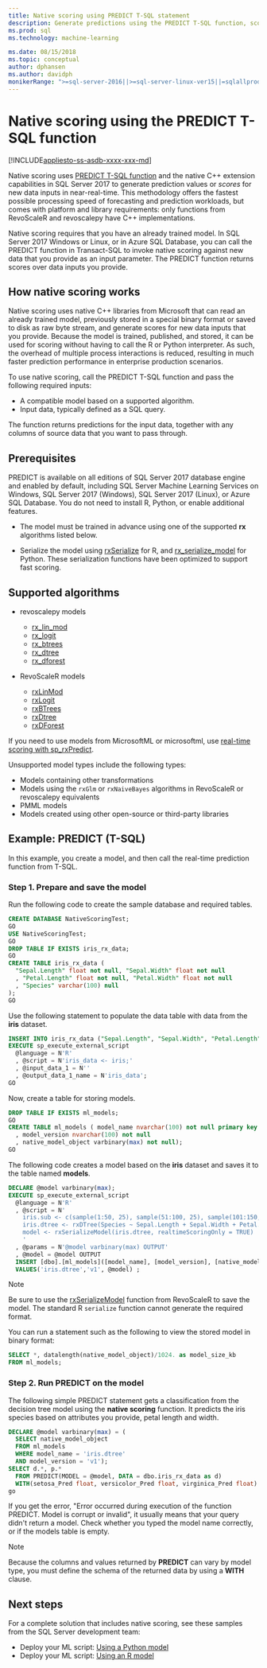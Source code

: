 ```yaml
---
title: Native scoring using PREDICT T-SQL statement
description: Generate predictions using the PREDICT T-SQL function, scoring dta inputs against a pre-trained model written in R or Python on SQL Server.
ms.prod: sql
ms.technology: machine-learning

ms.date: 08/15/2018  
ms.topic: conceptual
author: dphansen
ms.author: davidph
monikerRange: ">=sql-server-2016||>=sql-server-linux-ver15||=sqlallproducts-allversions"
---
```


# Native scoring using the PREDICT T-SQL function
[!INCLUDE[appliesto-ss-asdb-xxxx-xxx-md](../includes/appliesto-ss-asdb-xxxx-xxx-md.md)]

Native scoring uses [PREDICT T-SQL function](https://docs.microsoft.com/sql/t-sql/queries/predict-transact-sql) and the native C++ extension capabilities in SQL Server 2017 to generate prediction values or *scores* for new data inputs in near-real-time. This methodology offers the fastest possible processing speed of forecasting and prediction workloads, but comes with platform and library requirements: only functions from RevoScaleR and revoscalepy have C++ implementations.

Native scoring requires that you have an already trained model. In SQL Server 2017 Windows or Linux, or in Azure SQL Database, you can call the PREDICT function in Transact-SQL to invoke native scoring against new data that you provide as an input parameter. The PREDICT function returns scores over data inputs you provide.

## How native scoring works

Native scoring uses native C++ libraries from Microsoft that can read an already trained model, previously stored in a special binary format or saved to disk as raw byte stream, and generate scores for new data inputs that you provide. Because the model is trained, published, and stored, it can be used for scoring without having to call the R or Python interpreter. As such, the overhead of multiple process interactions is reduced, resulting in much faster prediction performance in enterprise production scenarios.

To use native scoring, call the PREDICT T-SQL function and pass the following required inputs:

+ A compatible model based on a supported algorithm.
+ Input data, typically defined as a SQL query.

The function returns predictions for the input data, together with any columns of source data that you want to pass through.

## Prerequisites

PREDICT is available on all editions of SQL Server 2017 database engine and enabled by default, including SQL Server Machine Learning Services on Windows, SQL Server 2017 (Windows), SQL Server 2017 (Linux), or Azure SQL Database. You do not need to install R, Python, or enable additional features.

+ The model must be trained in advance using one of the supported **rx** algorithms listed below.

+ Serialize the model using [rxSerialize](https://docs.microsoft.com/machine-learning-server/r-reference/revoscaler/rxserializemodel) for R, and [rx_serialize_model](https://docs.microsoft.com/machine-learning-server/python-reference/revoscalepy/rx-serialize-model) for Python. These serialization functions have been optimized to support fast scoring.

<a name="bkmk_native_supported_algos"></a> 

## Supported algorithms

+ revoscalepy models

  + [rx_lin_mod](https://docs.microsoft.com/machine-learning-server/python-reference/revoscalepy/rx-lin-mod)
  + [rx_logit](https://docs.microsoft.com/machine-learning-server/python-reference/revoscalepy/rx-logit) 
  + [rx_btrees](https://docs.microsoft.com/machine-learning-server/python-reference/revoscalepy/rx-btrees) 
  + [rx_dtree](https://docs.microsoft.com/machine-learning-server/python-reference/revoscalepy/rx-dtree) 
  + [rx_dforest](https://docs.microsoft.com/machine-learning-server/python-reference/revoscalepy/rx-dforest) 

+ RevoScaleR models

  + [rxLinMod](https://docs.microsoft.com/r-server/r-reference/revoscaler/rxlinmod)
  + [rxLogit](https://docs.microsoft.com/r-server/r-reference/revoscaler/rxlogit)
  + [rxBTrees](https://docs.microsoft.com/r-server/r-reference/revoscaler/rxbtrees)
  + [rxDtree](https://docs.microsoft.com/r-server/r-reference/revoscaler/rxdtree)
  + [rxDForest](https://docs.microsoft.com/r-server/r-reference/revoscaler/rxdforest)

If you need to use models from MicrosoftML or microsoftml, use [real-time scoring with sp_rxPredict](real-time-scoring.md).

Unsupported model types include the following types:

+ Models containing other transformations
+ Models using the `rxGlm` or `rxNaiveBayes` algorithms in RevoScaleR or revoscalepy equivalents
+ PMML models
+ Models created using other open-source or third-party libraries

## Example: PREDICT (T-SQL)

In this example, you create a model, and then call the real-time prediction function from T-SQL.

### Step 1. Prepare and save the model

Run the following code to create the sample database and required tables.

```sql
CREATE DATABASE NativeScoringTest;
GO
USE NativeScoringTest;
GO
DROP TABLE IF EXISTS iris_rx_data;
GO
CREATE TABLE iris_rx_data (
  "Sepal.Length" float not null, "Sepal.Width" float not null
  , "Petal.Length" float not null, "Petal.Width" float not null
  , "Species" varchar(100) null
);
GO
```

Use the following statement to populate the data table with data from the **iris** dataset.

```sql
INSERT INTO iris_rx_data ("Sepal.Length", "Sepal.Width", "Petal.Length", "Petal.Width" , "Species")
EXECUTE sp_execute_external_script
  @language = N'R'
  , @script = N'iris_data <- iris;'
  , @input_data_1 = N''
  , @output_data_1_name = N'iris_data';
GO
```

Now, create a table for storing models.

```sql
DROP TABLE IF EXISTS ml_models;
GO
CREATE TABLE ml_models ( model_name nvarchar(100) not null primary key
  , model_version nvarchar(100) not null
  , native_model_object varbinary(max) not null);
GO
```

The following code creates a model based on the **iris** dataset and saves it to the table named **models**.

```sql
DECLARE @model varbinary(max);
EXECUTE sp_execute_external_script
  @language = N'R'
  , @script = N'
    iris.sub <- c(sample(1:50, 25), sample(51:100, 25), sample(101:150, 25))
    iris.dtree <- rxDTree(Species ~ Sepal.Length + Sepal.Width + Petal.Length + Petal.Width, data = iris[iris.sub, ])
    model <- rxSerializeModel(iris.dtree, realtimeScoringOnly = TRUE)
    '
  , @params = N'@model varbinary(max) OUTPUT'
  , @model = @model OUTPUT
  INSERT [dbo].[ml_models]([model_name], [model_version], [native_model_object])
  VALUES('iris.dtree','v1', @model) ;
```

> [!NOTE] 
> Be sure to use the [rxSerializeModel](https://docs.microsoft.com/machine-learning-server/r-reference/revoscaler/rxserializemodel) function from RevoScaleR to save the model. The standard R `serialize` function cannot generate the required format.

You can run a statement such as the following to view the stored model in binary format:

```sql
SELECT *, datalength(native_model_object)/1024. as model_size_kb
FROM ml_models;
```

### Step 2. Run PREDICT on the model

The following simple PREDICT statement gets a classification from the decision tree model using the **native scoring** function. It predicts the iris species based on attributes you provide, petal length and width.

```sql
DECLARE @model varbinary(max) = (
  SELECT native_model_object
  FROM ml_models
  WHERE model_name = 'iris.dtree'
  AND model_version = 'v1');
SELECT d.*, p.*
  FROM PREDICT(MODEL = @model, DATA = dbo.iris_rx_data as d)
  WITH(setosa_Pred float, versicolor_Pred float, virginica_Pred float) as p;
go
```

If you get the error, "Error occurred during execution of the function PREDICT. Model is corrupt or invalid", it usually means that your query didn't return a model. Check whether you typed the model name correctly, or if the models table is empty.

> [!NOTE]
> Because the columns and values returned by **PREDICT** can vary by model type, you must define the schema of the returned data by using a **WITH** clause.

## Next steps

For a complete solution that includes native scoring, see these samples from the SQL Server development team:

+ Deploy your ML script: [Using a Python model](https://microsoft.github.io/sql-ml-tutorials/python/rentalprediction/step/3.html)
+ Deploy your ML script: [Using an R model](https://microsoft.github.io/sql-ml-tutorials/R/rentalprediction/step/3.html)
